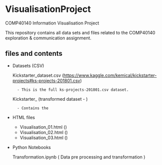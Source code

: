 # VisualisationProject

COMP40140 Information Visualisation Project

This repository contains all data sets and files related to the COMP40140 exploration & communication assignment.

## files and contents

- Datasets (CSV)
	
	Kickstarter\_dataset.csv (https://www.kaggle.com/kemical/kickstarter-projects#ks-projects-201801.csv)

		- This is the full ks-projects-201801.csv dataset.

	Kickstarter\_ (transformed dataset - )
		
		- Contains the 

- HTML files

	- Visualisation\_01.html ()
	- Visualisation\_02.html ()
	- Visualisation\_03.html ()

- Python Notebooks

	Transformation.ipynb ( Data pre processing and transformation )

